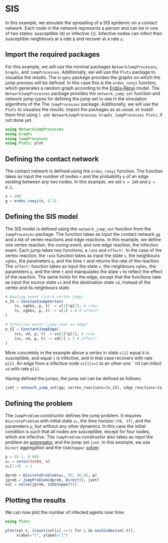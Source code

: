 # SIS

In this example, we simulate the spreading of a SIS epidemic on a contact network. Each node in the network represents a person and can be in one of two states: susceptible (`0`) or infective (`1`).
Infective nodes can infect their susceptible neighbours at a rate `β` and recover at a rate `γ`.

## Import the required packages

For this example, we will use the minimal packages `NetworkJumpProcesses`, `Graphs`, and `JumpProcesses`.
Additionally, we will use the `Plots` package to visualise the results.
The `Graphs` package provides the graphs on which the jump process will be defined.
In this case this is the `erdos_renyi` function, which generates a random graph according to the [Erdős–Rényi](https://en.wikipedia.org/wiki/Erd%C5%91s%E2%80%93R%C3%A9nyi_model) model.
The `NetworkJumpProcesses` package provides the `network_jump_set` function and network jump types for defining the jump set to use in the simulation algorithms of the The `JumpProcesses` package.
Additionally, we will use the `Plots` to visualise the results.
Import the packages as as usual, or install them first using `] add NetworkJumpProcesses Graphs JumpProcesses Plots`, if not done yet.

```julia
using NetworkJumpProcesses
using Graphs
using JumpProcesses
using Plots: plot
```

## Defining the contact network

The contact network is defined using the `erdos_renyi` function. The function takes as input the number of nodes `n` and the probability `p` of an edge existing between any two nodes. In this example, we set `n = 100` and `p = 0.1`.

```julia
n = 100
g = erdos_renyi(n, 0.1)
```

## Defining the SIS model

The SIS model is defined using the `network_jump_set` function from the `JumpProcesses` package. The function takes as input the contact network `gg` and a list of vertex reactions and edge reactions.
In this example, we define one vertex reaction, the curing event, and one edge reaction, the infection event.
Each jump takes two functions, a `rate` and `effect!`.
In the case of the vertex reaction, the `rate` function takes as input the state `v`, the neighbours `nghbs`, the parameters `p`, and the time `t` and returns the rate of the reaction.
The `affect!` function takes as input the state `v`, the neighbours `nghbs`, the parameters `p`, and the time `t` and manipulates the state `v` to reflect the effect of the reaction.
The same holds for the edge, except that the functions take as input the source state `vs` and the destination state `vd`, instead of the vertex and its neighbours state.

```julia
# Healing event (intra vertex jump)
v_IS = ConstantJumpVertex(
    (v, nghbs, p, t) -> v[1]*p[2], # rate
    (v, nghbs, p, t) -> v[1] = 0 # affect!
)

# Infection event (jump over an edge)
e_SI = ConstantJumpEdge(
    (vs, vd, p, t) -> vs[1]*p[1], # rate
    (vs, vd, p, t) -> vd[1] = 1 # affect!
)
```
More concretely in the example above a vertex in state `v[1]` equal `0` is susceptible, and equal `1` is infective, and in that case recovers with rate `p[2]`.
An edge from a infective node `vs[1]==1` to an other one ``vd can infect `vd` with rate `p[1]`.

Having defined the jumps, the jump set can be defined as follows:

```julia
jset = network_jump_set(gg; vertex_reactions=[v_IS], edge_reactions=[e_SI])
```

## Defining the problem

The `JumpProblem` constructor defines the jump problem.
It requires `DiscreteProblem` with initial state `u₀`, the time horizon `(t0, tf)`, and the parameters `p`, but without any other dynamics.
In this case the initial condition is such that all nodes are susceptible, except for four nodes, which are infective.
The `JumpProblem` constructor also takes as input the problem an [aggregator](https://docs.sciml.ai/JumpProcesses/stable/jump_types/#Jump-Aggregators-for-Exact-Simulation), and the jump set `jset`.
In this example, we use `Direct` aggregation and the `SSAStepper` [solver](https://docs.sciml.ai/JumpProcesses/stable/jump_solve/).

```julia
p = (0.1, 0.08)
u₀ = zeros(Int64, n)
u₀[1:4] .= 1

dprob = DiscreteProblem(u₀, (0, 40.0), p) 
jprob = JumpProblem(dprob, Direct(), jset)
sol = solve(jprob, SSAStepper())
```

## Plotting the results

We can now plot the number of infected agents over time.

```julia
using Plots

plot(sol.t, [count(sol[i].==1) for i in eachindex(sol.t)],
     xlabel="t", ylabel="I")
```
